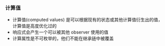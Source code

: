 ### 计算值
- 计算值(computed values) 是可以根据现有的状态或其他计算值衍生出的值，计算值是高度优化过的
- 响应式会产生一个可以被其他 observer 使用的值
- 计算属性是不可枚举的，他们不能在继承链中被覆盖